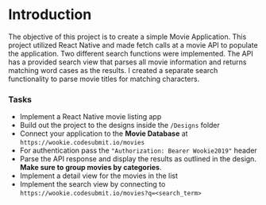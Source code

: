 # Introduction

The objective of this project is to create a simple Movie Application. This project utilized React Native and made fetch calls at a movie API to populate the application. Two different search functions were implemented. The API has a provided search view that parses all movie information and returns matching word cases as the results. I created a separate search functionality to parse movie titles for matching characters.

### Tasks

-   Implement a React Native movie listing app
-   Build out the project to the designs inside the `/Designs` folder
-   Connect your application to the **Movie Database** at `https://wookie.codesubmit.io/movies`
-   For authentication pass the `"Authorization: Bearer Wookie2019"` header
-   Parse the API response and display the results as outlined in the design. **Make sure to group movies by categories**.
-   Implement a detail view for the movies in the list
-   Implement the search view by connecting to `https://wookie.codesubmit.io/movies?q=<search_term>`

